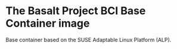 # The Basalt Project BCI Base Container image

Base container based on the SUSE Adaptable Linux Platform (ALP).

